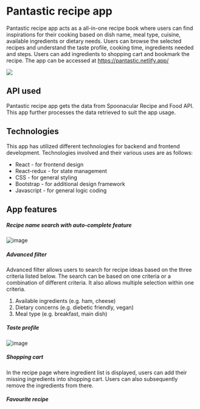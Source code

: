 # Pantastic recipe app
Pantastic recipe app acts as a all-in-one recipe book where users can find inspirations for their cooking based on dish name, meal type, cuisine, available ingredients or dietary needs. Users can browse the selected recipes and understand the taste profile, cooking time, ingredients needed and steps. Users can add ingredients to shopping cart and bookmark the recipe. The app can be accessed at https://pantastic.netlify.app/

![](https://img-9gag-fun.9cache.com/photo/a9EDdMj_460s.jpg)

## API used
Pantastic recipe app gets the data from Spoonacular Recipe and Food API. This app further processes the data retrieved to suit the app usage. 

## Technologies
This app has utilized different technologies for backend and frontend development. Technologies involved and their various uses are as follows:
- React - for frontend design
- React-redux - for state management
- CSS - for general styling
- Bootstrap - for additional design framework
- Javascript - for general logic coding

## App features
##### Recipe name search with auto-complete feature
![image](https://user-images.githubusercontent.com/25454526/148679255-d914b1f3-88cc-4ddd-8446-8184a3c4d77a.png)

##### Advanced filter
Advanced filter allows users to search for recipe ideas based on the three criteria listed below. The search can be based on one criteria or a combination of different criteria. It also allows multiple selection within one criteria. 
1. Available ingredients (e.g. ham, cheese)
2. Dietary concerns (e.g. diebetic friendly, vegan)
3. Meal type (e.g. breakfast, main dish)

##### Taste profile
![image](https://user-images.githubusercontent.com/25454526/148680112-b0ba9232-05db-47c5-85c1-c08f9fd0005b.png)

##### Shopping cart
In the recipe page where ingredient list is displayed, users can add their missing ingredients into shopping cart. Users can also subsequently remove the ingredients from there. 

##### Favourite recipe
